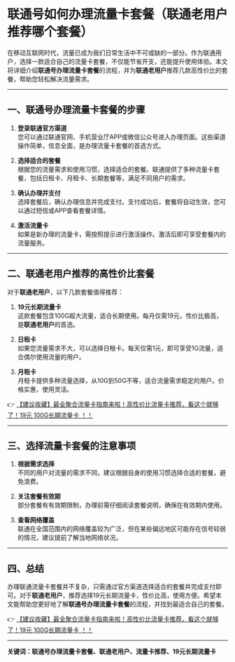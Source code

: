 # 联通号如何办理流量卡套餐（联通老用户推荐哪个套餐）

在移动互联网时代，流量已成为我们日常生活中不可或缺的一部分。作为联通用户，选择一款适合自己的流量卡套餐，不仅能节省开支，还能提升使用体验。本文将详细介绍**联通号办理流量卡套餐**的流程，并为**联通老用户**推荐几款高性价比的套餐，帮助您轻松解决流量需求。

---

## 一、联通号办理流量卡套餐的步骤

1. **登录联通官方渠道**  
   您可以通过联通官网、手机营业厅APP或微信公众号进入办理页面。这些渠道操作简单，信息全面，是办理流量卡套餐的首选方式。

2. **选择适合的套餐**  
   根据您的流量需求和使用习惯，选择适合的套餐。联通提供了多种流量卡套餐，包括日租卡、月租卡、长期套餐等，满足不同用户的需求。

3. **确认办理并支付**  
   选择套餐后，确认办理信息并完成支付。支付成功后，套餐将自动生效，您可以通过短信或APP查看套餐详情。

4. **激活流量卡**  
   如果是新办理的流量卡，需按照提示进行激活操作。激活后即可享受套餐内的流量服务。

---

## 二、联通老用户推荐的高性价比套餐

对于**联通老用户**，以下几款套餐值得推荐：

1. **19元长期流量卡**  
   这款套餐包含100G超大流量，适合长期使用。每月仅需19元，性价比极高，是**联通老用户**的首选。

2. **日租卡**  
   如果您流量需求不大，可以选择日租卡。每天仅需1元，即可享受1G流量，适合偶尔使用流量的用户。

3. **月租卡**  
   月租卡提供多种流量选择，从10G到50G不等，适合流量需求稳定的用户。价格实惠，使用灵活。

👉 [【建议收藏】最全聚合流量卡指南来啦！高性价比流量卡推荐，看这个就够了！19元 100G长期流量卡 ！！](https://bit.ly/Liuliangka)

---

## 三、选择流量卡套餐的注意事项

1. **根据需求选择**  
   不同的用户对流量的需求不同，建议根据自身的使用习惯选择合适的套餐，避免浪费。

2. **关注套餐有效期**  
   部分套餐有有效期限制，办理前需仔细阅读套餐说明，确保在有效期内使用。

3. **查看网络覆盖**  
   联通在全国范围内的网络覆盖较为广泛，但在某些偏远地区可能存在信号较弱的情况，建议提前了解当地网络状况。

---

## 四、总结

办理联通流量卡套餐并不复杂，只需通过官方渠道选择适合的套餐并完成支付即可。对于**联通老用户**，推荐选择19元长期流量卡，性价比高，使用方便。希望本文能帮助您更好地了解**联通号办理流量卡套餐**的流程，并找到最适合自己的套餐。

👉 [【建议收藏】最全聚合流量卡指南来啦！高性价比流量卡推荐，看这个就够了！19元 100G长期流量卡 ！！](https://bit.ly/Liuliangka)

---

**关键词：联通号办理流量卡套餐、联通老用户、流量卡推荐、19元长期流量卡**